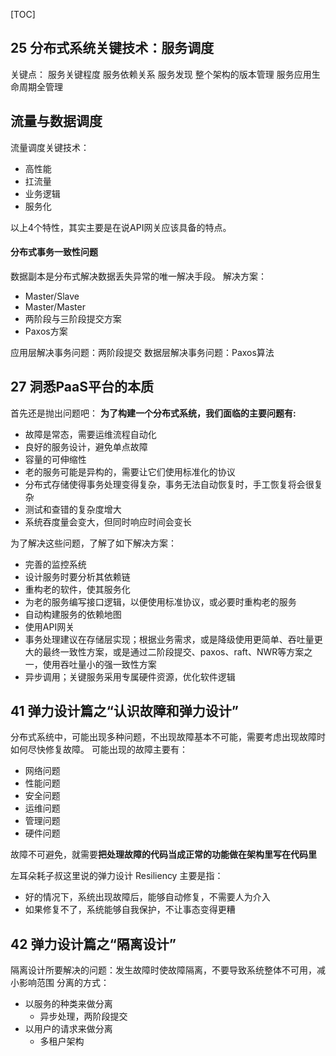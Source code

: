 
[TOC]


## 25 分布式系统关键技术：服务调度
关键点：
服务关键程度
服务依赖关系
服务发现
整个架构的版本管理
服务应用生命周期全管理

## 流量与数据调度
流量调度关键技术：
- 高性能
- 扛流量
- 业务逻辑
- 服务化

以上4个特性，其实主要是在说API网关应该具备的特点。

#### 分布式事务一致性问题
数据副本是分布式解决数据丢失异常的唯一解决手段。
解决方案：
- Master/Slave
- Master/Master
- 两阶段与三阶段提交方案
- Paxos方案

应用层解决事务问题：两阶段提交
数据层解决事务问题：Paxos算法


## 27 洞悉PaaS平台的本质
首先还是抛出问题吧：
**为了构建一个分布式系统，我们面临的主要问题有:**
- 故障是常态，需要运维流程自动化
- 良好的服务设计，避免单点故障
- 容量的可伸缩性
- 老的服务可能是异构的，需要让它们使用标准化的协议
- 分布式存储使得事务处理变得复杂，事务无法自动恢复时，手工恢复将会很复杂
- 测试和查错的复杂度增大
- 系统吞度量会变大，但同时响应时间会变长

为了解决这些问题，了解了如下解决方案：
- 完善的监控系统
- 设计服务时要分析其依赖链
- 重构老的软件，使其服务化
- 为老的服务编写接口逻辑，以便使用标准协议，或必要时重构老的服务
- 自动构建服务的依赖地图
- 使用API网关
- 事务处理建议在存储层实现；根据业务需求，或是降级使用更简单、吞吐量更大的最终一致性方案，或是通过二阶段提交、paxos、raft、NWR等方案之一，使用吞吐量小的强一致性方案
- 异步调用；关键服务采用专属硬件资源，优化软件逻辑
  

## 41 弹力设计篇之“认识故障和弹力设计”
分布式系统中，可能出现多种问题，不出现故障基本不可能，需要考虑出现故障时如何尽快修复故障。
可能出现的故障主要有：
- 网络问题
- 性能问题
- 安全问题
- 运维问题
- 管理问题
- 硬件问题
  
故障不可避免，就需要**把处理故障的代码当成正常的功能做在架构里写在代码里**

左耳朵耗子叔这里说的弹力设计 Resiliency 主要是指：
- 好的情况下，系统出现故障后，能够自动修复，不需要人为介入
- 如果修复不了，系统能够自我保护，不让事态变得更糟

## 42 弹力设计篇之“隔离设计”
隔离设计所要解决的问题：发生故障时使故障隔离，不要导致系统整体不可用，减小影响范围
分离的方式：
- 以服务的种类来做分离
  - 异步处理，两阶段提交
- 以用户的请求来做分离
  - 多租户架构
